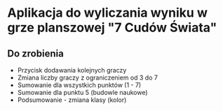 # Aplikacja do wyliczania wyniku w grze planszowej "7 Cudów Świata"

## Do zrobienia
* Przycisk dodawania kolejnych graczy
* Zmiana liczby graczy z ograniczeniem od 3 do 7
* Sumowanie dla wszystkich punktów (1 - 7)
* Sumowanie dla punktu 5 (budowle naukowe)
* Podsumowanie - zmiana klasy (kolor)